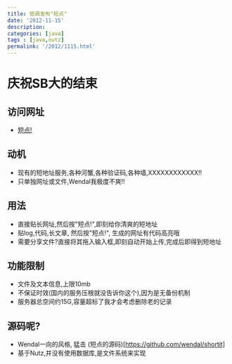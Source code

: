 ```yaml
---
title: 低调发布"短点"
date: '2012-11-15'
description:
categories: [java]
tags : [java,nutz]
permalink: '/2012/1115.html'
---
```


庆祝SB大的结束
======================

访问网址
--------

* [短点!](http://nutz.cn)

动机
--------

* 现有的短地址服务,各种河蟹,各种验证码,各种墙,XXXXXXXXXXXX!!
* 只单独网址或文件,Wendal我极度不爽!!

用法
----------------

* 直接贴长网址,然后按"短点!",即刻给你清爽的短地址
* 贴log,代码,长文章, 然后按"短点!", 生成的网址有代码高亮哦
* 需要分享文件?直接将其拖入输入框,即刻自动开始上传,完成后即得到短地址

功能限制
-----------------------------

* 文件及文本信息,上限10mb
* 不保证时效(国内的服务压根就没告诉你这个),因为是无备份机制
* 服务器总空间约15G,容量超标了我才会考虑删除老的记录

源码呢?
-----------------------------

* Wendal一向的风格, 猛击 (短点的源码)[https://github.com/wendal/shortit]
* 基于Nutz,并没有使用数据库,是文件系统来实现
